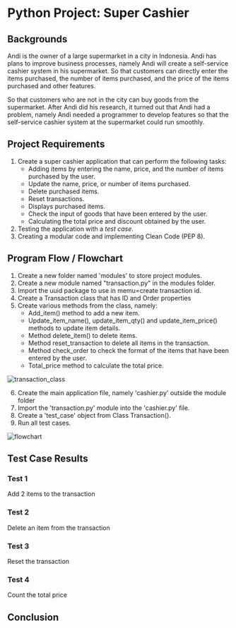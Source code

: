 # Python Project: Super Cashier
## Backgrounds
Andi is the owner of a large supermarket in a city in Indonesia. Andi has plans to improve business processes, namely Andi will create a self-service cashier system in his supermarket. So that customers can directly enter the items purchased, the number of items purchased, and the price of the items purchased and other features.

So that customers who are not in the city can buy goods from the supermarket. After Andi did his research, it turned out that Andi had a problem, namely Andi needed a programmer to develop features so that the self-service cashier system at the supermarket could run smoothly.

## Project Requirements
1. Create a super cashier application that can perform the following tasks:
   - Adding items by entering the name, price, and the number of items purchased by the user.
   - Update the name, price, or number of items purchased.
   - Delete purchased items.
   - Reset transactions.
   - Displays purchased items.
   - Check the input of goods that have been entered by the user.
   - Calculating the total price and discount obtained by the user.
2. Testing the application with a *test case*.
3. Creating a modular code and implementing Clean Code (PEP 8).

## Program Flow / Flowchart
1. Create a new folder named 'modules' to store project modules.
2. Create a new module named "transaction.py" in the modules folder.
3. Import the uuid package to use in memu=create transaction id.
4. Create a Transaction class that has ID and Order properties
5. Create various methods from the class, namely:
    - Add_item() method to add a new item.
    - Update_item_name(), update_item_qty() and update_item_price() methods to update item details.
    - Method delete_item() to delete items.
    - Method reset_transaction to delete all items in the transaction.
    - Method check_order to check the format of the items that have been entered by the user.
    - Total_price method to calculate the total price.

![transaction_class](https://user-images.githubusercontent.com/79896604/212534776-139ae6b9-9f53-4df3-9445-3ec2671d4de7.jpeg)    

6. Create the main application file, namely 'cashier.py' outside the module folder
7. Import the 'transaction.py' module into the 'cashier.py' file.
8. Create a 'test_case' object from Class Transaction().
9. Run all test cases.

![flowchart](https://user-images.githubusercontent.com/79896604/212534797-292fa842-3b51-4bad-9e0b-d97f0c6897fc.png)

## Test Case Results
### Test 1
Add 2 items to the transaction

### Test 2
Delete an item from the transaction

### Test 3
Reset the transaction
### Test 4
Count the total price

## Conclusion
